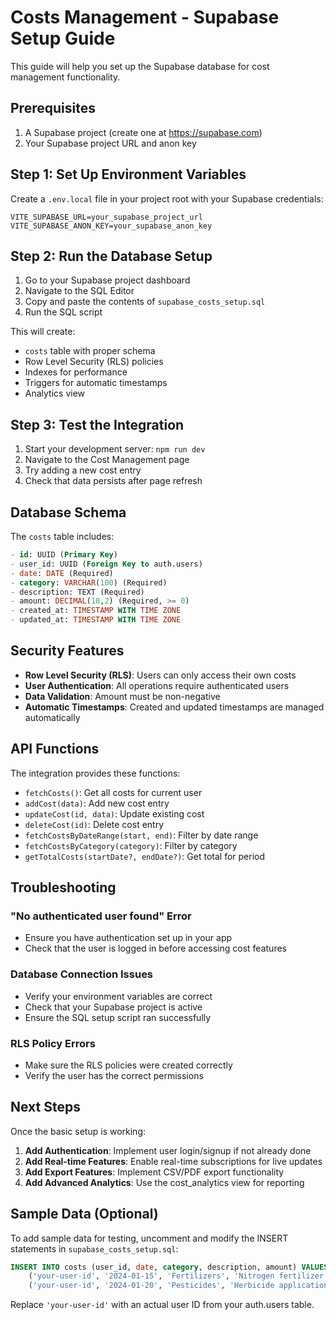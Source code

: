 # Costs Management - Supabase Setup Guide

This guide will help you set up the Supabase database for cost management functionality.

## Prerequisites

1. A Supabase project (create one at https://supabase.com)
2. Your Supabase project URL and anon key

## Step 1: Set Up Environment Variables

Create a `.env.local` file in your project root with your Supabase credentials:

```env
VITE_SUPABASE_URL=your_supabase_project_url
VITE_SUPABASE_ANON_KEY=your_supabase_anon_key
```

## Step 2: Run the Database Setup

1. Go to your Supabase project dashboard
2. Navigate to the SQL Editor
3. Copy and paste the contents of `supabase_costs_setup.sql`
4. Run the SQL script

This will create:
- `costs` table with proper schema
- Row Level Security (RLS) policies
- Indexes for performance
- Triggers for automatic timestamps
- Analytics view

## Step 3: Test the Integration

1. Start your development server: `npm run dev`
2. Navigate to the Cost Management page
3. Try adding a new cost entry
4. Check that data persists after page refresh

## Database Schema

The `costs` table includes:

```sql
- id: UUID (Primary Key)
- user_id: UUID (Foreign Key to auth.users)
- date: DATE (Required)
- category: VARCHAR(100) (Required)
- description: TEXT (Required)
- amount: DECIMAL(10,2) (Required, >= 0)
- created_at: TIMESTAMP WITH TIME ZONE
- updated_at: TIMESTAMP WITH TIME ZONE
```

## Security Features

- **Row Level Security (RLS)**: Users can only access their own costs
- **User Authentication**: All operations require authenticated users
- **Data Validation**: Amount must be non-negative
- **Automatic Timestamps**: Created and updated timestamps are managed automatically

## API Functions

The integration provides these functions:

- `fetchCosts()`: Get all costs for current user
- `addCost(data)`: Add new cost entry
- `updateCost(id, data)`: Update existing cost
- `deleteCost(id)`: Delete cost entry
- `fetchCostsByDateRange(start, end)`: Filter by date range
- `fetchCostsByCategory(category)`: Filter by category
- `getTotalCosts(startDate?, endDate?)`: Get total for period

## Troubleshooting

### "No authenticated user found" Error
- Ensure you have authentication set up in your app
- Check that the user is logged in before accessing cost features

### Database Connection Issues
- Verify your environment variables are correct
- Check that your Supabase project is active
- Ensure the SQL setup script ran successfully

### RLS Policy Errors
- Make sure the RLS policies were created correctly
- Verify the user has the correct permissions

## Next Steps

Once the basic setup is working:

1. **Add Authentication**: Implement user login/signup if not already done
2. **Add Real-time Features**: Enable real-time subscriptions for live updates
3. **Add Export Features**: Implement CSV/PDF export functionality
4. **Add Advanced Analytics**: Use the cost_analytics view for reporting

## Sample Data (Optional)

To add sample data for testing, uncomment and modify the INSERT statements in `supabase_costs_setup.sql`:

```sql
INSERT INTO costs (user_id, date, category, description, amount) VALUES
    ('your-user-id', '2024-01-15', 'Fertilizers', 'Nitrogen fertilizer for corn field', 1250.00),
    ('your-user-id', '2024-01-20', 'Pesticides', 'Herbicide application', 850.00);
```

Replace `'your-user-id'` with an actual user ID from your auth.users table. 